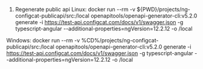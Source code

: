 1. Regenerate public api
Linux:
docker run --rm -v ${PWD}/projects/ng-configcat-publicapi/src:/local openapitools/openapi-generator-cli:v5.2.0 generate -i https://test-api.configcat.com/docs/v1/swagger.json -g typescript-angular --additional-properties=ngVersion=12.2.12 -o /local

Windows: 
docker run --rm -v %CD%/projects/ng-configcat-publicapi/src:/local openapitools/openapi-generator-cli:v5.2.0 generate -i https://test-api.configcat.com/docs/v1/swagger.json -g typescript-angular --additional-properties=ngVersion=12.2.12 -o /local
